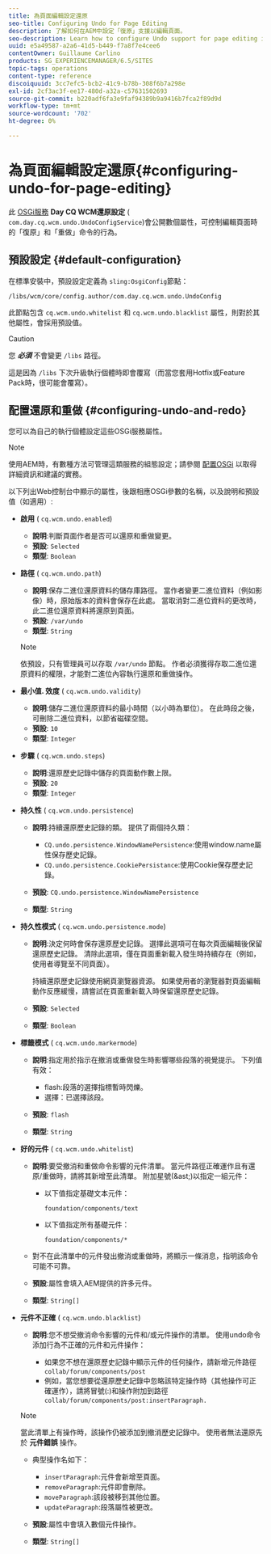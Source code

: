```yaml
---
title: 為頁面編輯設定還原
seo-title: Configuring Undo for Page Editing
description: 了解如何在AEM中設定「復原」支援以編輯頁面。
seo-description: Learn how to configure Undo support for page editing in AEM.
uuid: e5a49587-a2a6-41d5-b449-f7a8f7e4cee6
contentOwner: Guillaume Carlino
products: SG_EXPERIENCEMANAGER/6.5/SITES
topic-tags: operations
content-type: reference
discoiquuid: 3cc7efc5-bcb2-41c9-b78b-308f6b7a298e
exl-id: 2cf3ac3f-ee17-480d-a32a-c57631502693
source-git-commit: b220adf6fa3e9faf94389b9a9416b7fca2f89d9d
workflow-type: tm+mt
source-wordcount: '702'
ht-degree: 0%

---
```


# 為頁面編輯設定還原{#configuring-undo-for-page-editing}

此 [OSGi服務](/help/sites-deploying/configuring-osgi.md)  **Day CQ WCM還原設定** ( `com.day.cq.wcm.undo.UndoConfigService`)會公開數個屬性，可控制編輯頁面時的「復原」和「重做」命令的行為。

## 預設設定 {#default-configuration}

在標準安裝中，預設設定定義為 `sling:OsgiConfig`節點：

`/libs/wcm/core/config.author/com.day.cq.wcm.undo.UndoConfig`

此節點包含 `cq.wcm.undo.whitelist` 和 `cq.wcm.undo.blacklist` 屬性，則對於其他屬性，會採用預設值。

>[!CAUTION]
>
>您 ***必須*** 不會變更 `/libs` 路徑。
>
>這是因為 `/libs` 下次升級執行個體時即會覆寫（而當您套用Hotfix或Feature Pack時，很可能會覆寫）。

## 配置還原和重做 {#configuring-undo-and-redo}

您可以為自己的執行個體設定這些OSGi服務屬性。

>[!NOTE]
>
>使用AEM時，有數種方法可管理這類服務的組態設定；請參閱 [配置OSGi](/help/sites-deploying/configuring-osgi.md) 以取得詳細資訊和建議的實務。

以下列出Web控制台中顯示的屬性，後跟相應OSGi參數的名稱，以及說明和預設值（如適用）:

* **啟用**
( 
`cq.wcm.undo.enabled`)

   * **說明**:判斷頁面作者是否可以還原和重做變更。
   * **預設**: `Selected`
   * **類型**: `Boolean`

* **路徑**
( 
`cq.wcm.undo.path`)

   * **說明**:保存二進位還原資料的儲存庫路徑。 當作者變更二進位資料（例如影像）時，原始版本的資料會保存在此處。 當取消對二進位資料的更改時，此二進位還原資料將還原到頁面。
   * **預設**: `/var/undo`
   * **類型**: `String`

   >[!NOTE]
   >
   >依預設，只有管理員可以存取 `/var/undo` 節點。 作者必須獲得存取二進位還原資料的權限，才能對二進位內容執行還原和重做操作。

* **最小值. 效度**
( 
`cq.wcm.undo.validity`)

   * **說明**:儲存二進位還原資料的最小時間（以小時為單位）。 在此時段之後，可刪除二進位資料，以節省磁碟空間。
   * **預設**: `10`
   * **類型**: `Integer`

* **步驟**
( 
`cq.wcm.undo.steps`)

   * **說明**:還原歷史記錄中儲存的頁面動作數上限。
   * **預設**: `20`
   * **類型**: `Integer`

* **持久性**
( 
`cq.wcm.undo.persistence`)

   * **說明**:持續還原歷史記錄的類。 提供了兩個持久類：

      * `CQ.undo.persistence.WindowNamePersistence`:使用window.name屬性保存歷史記錄。
      * `CQ.undo.persistence.CookiePersistance`:使用Cookie保存歷史記錄。
   * **預設**: `CQ.undo.persistence.WindowNamePersistence`
   * **類型**: `String`


* **持久性模式**
( 
`cq.wcm.undo.persistence.mode`)

   * **說明**:決定何時會保存還原歷史記錄。 選擇此選項可在每次頁面編輯後保留還原歷史記錄。 清除此選項，僅在頁面重新載入發生時持續存在（例如，使用者導覽至不同頁面）。

      持續還原歷史記錄使用網頁瀏覽器資源。 如果使用者的瀏覽器對頁面編輯動作反應緩慢，請嘗試在頁面重新載入時保留還原歷史記錄。

   * **預設**: `Selected`
   * **類型**: `Boolean`

* **標籤模式**
( 
`cq.wcm.undo.markermode`)

   * **說明**:指定用於指示在撤消或重做發生時影響哪些段落的視覺提示。 下列值有效：

      * flash:段落的選擇指標暫時閃爍。
      * 選擇：已選擇該段。
   * **預設**: `flash`
   * **類型**: `String`


* **好的元件**
( 
`cq.wcm.undo.whitelist`)

   * **說明**:要受撤消和重做命令影響的元件清單。 當元件路徑正確運作且有還原/重做時，請將其新增至此清單。 附加星號(&amp;ast;)以指定一組元件：

      * 以下值指定基礎文本元件：

         `foundation/components/text`

      * 以下值指定所有基礎元件：

         `foundation/components/*`
   * 對不在此清單中的元件發出撤消或重做時，將顯示一條消息，指明該命令可能不可靠。

   * **預設**:屬性會填入AEM提供的許多元件。
   * **類型**: `String[]`


* **元件不正確**
( 
`cq.wcm.undo.blacklist`)

   * **說明**:您不想受撤消命令影響的元件和/或元件操作的清單。 使用undo命令添加行為不正確的元件和元件操作：

      * 如果您不想在還原歷史記錄中顯示元件的任何操作，請新增元件路徑 `collab/forum/components/post`
      * 例如，當您想要從還原歷史記錄中忽略該特定操作時（其他操作可正確運作），請將冒號(:)和操作附加到路徑 `collab/forum/components/post:insertParagraph.`

   >[!NOTE]
   >
   >當此清單上有操作時，該操作仍被添加到撤消歷史記錄中。 使用者無法還原先於 **元件錯誤** 操作。

   * 典型操作名如下：

      * `insertParagraph`:元件會新增至頁面。
      * `removeParagraph`:元件即會刪除。
      * `moveParagraph`:該段被移到其他位置。
      * `updateParagraph`:段落屬性被更改。
   * **預設**:屬性中會填入數個元件操作。
   * **類型**: `String[]`

